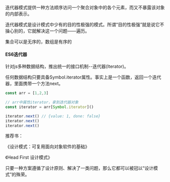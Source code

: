迭代器模式提供一种方法顺序访问一个聚合对象中的各个元素，而又不暴露该对象的内部表示。

迭代器模式是设计模式中少有的目的性极强的模式。所谓“目的性极强”就是说它不操心别的，它就解决这一个问题——遍历。

集合可以是无序的，数组是有序的

#### ES6迭代器

针对js多种数据结构，推出统一的接口机制--迭代器(Iterator)。

任何数据结构只要具备Symbol.iterator属性。事实上是一个函数，返回一个迭代器，里面携带一个方法next。

```js
const arr = [1,2,3]

// arr中属性iterator，拿到迭代器对象
const iterator = arr[Symbol.iterator]()

iterator.next() // {value: 1, done: false}
iterator.next()
iterator.next()
```

推荐书：

《设计模式：可复用面向对象软件的基础》

《Head First 设计模式》

只要一种方案遵循了设计原则、解决了一类问题，那么它都可以被冠以“设计模式”的殊荣。
